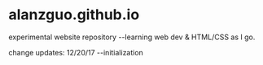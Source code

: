 # alanzguo.github.io
experimental website repository --learning web dev & HTML/CSS as I go.

change updates:
12/20/17 --initialization
